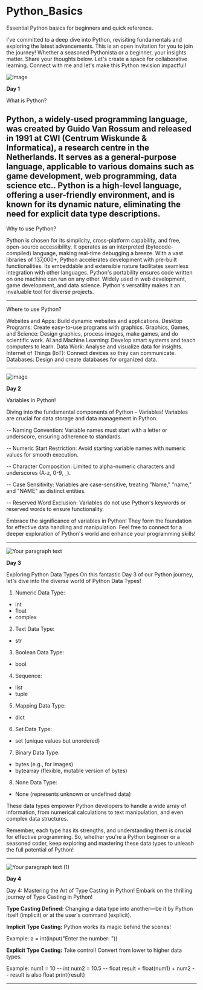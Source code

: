 # Python_Basics
Essential Python basics for beginners and quick reference.

I've committed to a deep dive into Python, revisiting fundamentals and exploring the latest advancements. This is an open invitation for you to join the journey! Whether a seasoned Pythonista or a beginner, your insights matter. Share your thoughts below. Let's create a space for collaborative learning. Connect with me and let's make this Python revision impactful!

![image](https://github.com/Sankhdeep/Python_Basics/assets/119426983/7ca4abe1-9e3f-4718-a1de-1e4eec1d1de1)


**Day 1**

What is Python?

Python, a widely-used programming language, was created by Guido Van Rossum and released in 1991 at CWI (Centrum Wiskunde & Informatica), a research centre in the Netherlands. It serves as a general-purpose language, applicable to various domains such as game development, web programming, data science etc.. Python is a high-level language, offering a user-friendly environment, and is known for its dynamic nature, eliminating the need for explicit data type descriptions.
---------------------------------------------------------------------------------------------------------------------------------------------------------------------------------------------------------------------

Why to use Python?

Python is chosen for its simplicity, cross-platform capability, and free, open-source accessibility. It operates as an interpreted (bytecode-compiled) language, making real-time debugging a breeze. With a vast libraries of 137,000+, Python accelerates development with pre-built functionalities. Its embeddable and extensible nature facilitates seamless integration with other languages. Python's portability ensures code written on one machine can run on any other. Widely used in web development, game development, and data science. Python's versatility makes it an invaluable tool for diverse projects.

---------------------------------------------------------------------------------------------------------------------------------------------------------------------------------------------------------------------

Where to use Python?

Websites and Apps: Build dynamic websites and applications.
Desktop Programs: Create easy-to-use programs with graphics.
Graphics, Games, and Science: Design graphics, process images, make games, and do scientific work.
AI and Machine Learning: Develop smart systems and teach computers to learn.
Data Work: Analyse and visualize data for insights.
Internet of Things (IoT): Connect devices so they can communicate.
Databases: Design and create databases for organized data.

---------------------------------------------------------------------------------------------------------------------------------------------------------------------------------------------------------------------

![image](https://github.com/Sankhdeep/Python_Basics/assets/119426983/ba5ddce7-10ff-4d89-b8bc-a475bd620648)


**Day 2**

Variables in Python! 

Diving into the fundamental components of Python – Variables!
Variables are crucial for data storage and data management in Python.

-- Naming Convention: Variable names must start with a letter or underscore, ensuring adherence to standards.

-- Numeric Start Restriction: Avoid starting variable names with numeric values for smooth execution.

-- Character Composition: Limited to alpha-numeric characters and underscores (A-z, 0-9, _).

-- Case Sensitivity: Variables are case-sensitive, treating "Name," "name," and "NAME" as distinct entities.

-- Reserved Word Exclusion: Variables do not use Python's keywords or reserved words to ensure functionality.

Embrace the significance of variables in Python! They form the foundation for effective data handling and manipulation. Feel free to connect for a deeper exploration of Python's world and enhance your programming skills! 

---------------------------------------------------------------------------------------------------------------------------------------------------------------------------------------------------------------------

![Your paragraph text](https://github.com/Sankhdeep/Python_Basics/assets/119426983/0a734e21-d568-4776-b253-66d52f50da15)



**Day 3**

Exploring Python Data Types
On this fantastic Day 3 of our Python journey, let's dive into the diverse world of Python Data Types! 

 1. Numeric Data Type: 
 - int
 - float
 - complex 

 2. Text Data Type: 
 - str 

 3. Boolean Data Type: 
 - bool 

 4. Sequence: 
 - list 
 - tuple 

 5. Mapping Data Type: 
 - dict 

 6. Set Data Type: 
 - set (unique values but unordered) 

 7. Binary Data Type: 
 - bytes (e.g., for images) 
 - bytearray (flexible, mutable version of bytes)

 8. None Data Type: 
 - None (represents unknown or undefined data) 

These data types empower Python developers to handle a wide array of information, from numerical calculations to text manipulation, and even complex data structures.

Remember, each type has its strengths, and understanding them is crucial for effective programming. So, whether you're a Python beginner or a seasoned coder, keep exploring and mastering these data types to unleash the full potential of Python! 


---------------------------------------------------------------------------------------------------------------------------------------------------------------------------------------------------------------------

![Your paragraph text (1)](https://github.com/Sankhdeep/Python_Basics/assets/119426983/970904a3-dde5-4bda-a039-7cc883a26748)

**Day 4**

Day 4: Mastering the Art of Type Casting in Python!
Embark on the thrilling journey of Type Casting in Python! 

**Type Casting Defined:** Changing a data type into another—be it by Python itself (implicit) or at the user's command (explicit).



**Implicit Type Casting:** Python works its magic behind the scenes! 

 Example:
 a = int(input("Enter the number: "))



**Explicit Type Casting:** Take control! Convert from lower to higher data types.

 Example:
 num1 = 10 -- int
 num2 = 10.5 -- float
 result = float(num1) + num2 -- result is also float
 print(result)

---------------------------------------------------------------------------------------------------------------------------------------------------------------------------------------------------------------------
